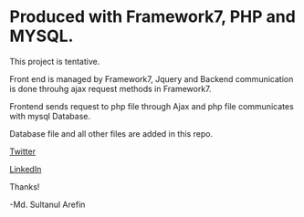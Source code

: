 # Produced with Framework7, PHP and MYSQL. 

This project is tentative.

Front end is managed by Framework7, Jquery and Backend communication is done throuhg ajax request methods in Framework7.

Frontend sends request to php file through Ajax and php file communicates with mysql Database. 
	
Database file and all other files are added in this repo.
 
[Twitter](https://twitter.com/mdsultanul)

[LinkedIn](https://linkedin.com/in/mdarefin28/)

Thanks!

-Md. Sultanul Arefin